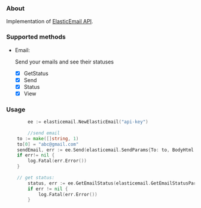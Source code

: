 ### About

Implementation of [ElasticEmail API](https://api.elasticemail.com/public/help#start).

### Supported methods

- Email:

    Send your emails and see their statuses

    - [x] GetStatus  
    - [x] Send  
    - [x] Status  
    - [x] View  
### Usage

```go
        ee := elasticemail.NewElasticEmail("api-key")
        
        //send email
	to := make([]string, 1)
	to[0] = "abc@gmail.com"
	sendEmail, err := ee.Send(elasticemail.SendParams{To: to, BodyHtml: "<b>Hello!</b>", Subject: "Hello", From: "noreply@eeee.eee"})
	if err!= nil {
		log.Fatal(err.Error())
	}
	
	// get status:
    	status, err := ee.GetEmailStatus(elasticemail.GetEmailStatusParams{TransactionID: sendEmail.TransactionID})
    	if err != nil {
    		log.Fatal(err.Error())
    	}


```
